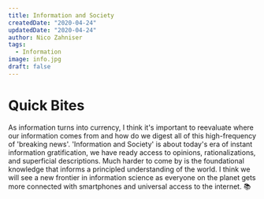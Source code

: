 ```yaml
---
title: Information and Society
createdDate: "2020-04-24"
updatedDate: "2020-04-24"
author: Nico Zahniser
tags:
  - Information
image: info.jpg
draft: false
---
```

# Quick Bites
As information turns into currency, I think it's important to reevaluate where our information comes from and how do we digest all of this high-frequency of 'breaking news'. 'Information and Society' is about today's era of instant information gratification, we have ready access to opinions, rationalizations, and superficial descriptions. Much harder to come by is the foundational knowledge that informs a principled understanding of the world. I think we will see a new frontier in information science as everyone on the planet gets more connected with smartphones and universal access to the internet. 📚

